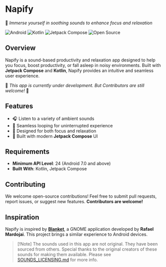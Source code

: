 # Napify 

🎵 *Immerse yourself in soothing sounds to enhance focus and relaxation*

![Android](https://img.shields.io/badge/Android-3DDC84?logo=android&logoColor=white)
![Kotlin](https://img.shields.io/badge/Kotlin-7F52FF?logo=kotlin&logoColor=white)
![Jetpack Compose](https://img.shields.io/badge/Jetpack_Compose-03D2A8?logo=jetpack&logoColor=white)
![Open Source](https://img.shields.io/badge/Open%20Source-89CFF0?logo=github&logoColor=white)

## Overview
Napify is a sound-based productivity and relaxation app designed to help you focus, boost productivity, or fall asleep in noisy environments. Built with **Jetpack Compose** and **Kotlin**, Napify provides an intuitive and seamless user experience.

🚧 *This app is currently under development. But Contributors are still welcome!* 🚧

## Features
- 🎧 Listen to a variety of ambient sounds
- 🔄 Seamless looping for uninterrupted experience
- 🌙 Designed for both focus and relaxation
- 📱 Built with modern **Jetpack Compose** UI

## Requirements
- **Minimum API Level**: 24 (Android 7.0 and above)
- **Built With**: Kotlin, Jetpack Compose

## Contributing
We welcome open-source contributions! Feel free to submit pull requests, report issues, or suggest new features. **Contributors are welcome!**

## Inspiration
Napify is inspired by **[Blanket](https://github.com/rafaelmardojai/blanket)**, a GNOME application developed by **Rafael Mardojai**. This project brings a similar experience to Android devices.
> \[!Note]
> The sounds used in this app are not original. They have been sourced from others. Special thanks to the original creators of these sounds for making them available. Please see [SOUNDS_LICENSING.md](https://github.com/itsPronay/napify/blob/play_store/SOUNDS_LICENSING.md) for more info.

